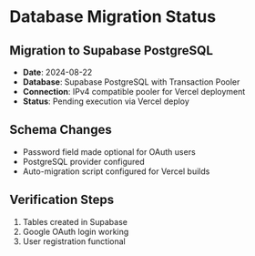 # Database Migration Status

## Migration to Supabase PostgreSQL

- **Date**: 2024-08-22
- **Database**: Supabase PostgreSQL with Transaction Pooler
- **Connection**: IPv4 compatible pooler for Vercel deployment
- **Status**: Pending execution via Vercel deploy

## Schema Changes
- Password field made optional for OAuth users
- PostgreSQL provider configured
- Auto-migration script configured for Vercel builds

## Verification Steps
1. Tables created in Supabase
2. Google OAuth login working
3. User registration functional